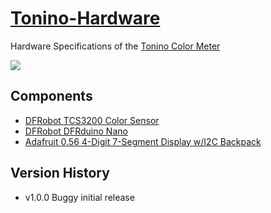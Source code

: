 [Tonino-Hardware](http://my-tonino.com)
===============

Hardware Specifications of the [Tonino Color Meter](http://my-tonino.com)

![](http://my-tonino.com/img/tonino-fritzing.png)


Components
----------

- [DFRobot TCS3200 Color Sensor](http://www.dfrobot.com/index.php?route=product/product&product_id=540)
- [DFRobot DFRduino Nano](http://www.dfrobot.com/index.php?route=product/product&product_id=67atmega-328.html)
- [Adafruit 0.56 4-Digit 7-Segment Display w/I2C Backpack](http://www.adafruit.com/products/879)


Version History
---------------
- v1.0.0 Buggy initial release
